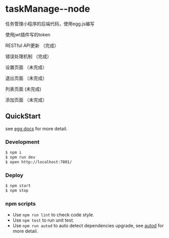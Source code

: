 
# taskManage--node
任务管理小程序的后端代码，使用egg.js编写

使用jwt插件写的token

RESTful API更新      （完成）

错误处理机制          （完成）

设置页面              （未完成）

退出页面              （未完成） 

列表页面               (未完成)

添加页面              （未完成） 


## QuickStart

<!-- add docs here for user -->

see [egg docs][egg] for more detail.

### Development

```bash
$ npm i
$ npm run dev
$ open http://localhost:7001/
```

### Deploy

```bash
$ npm start
$ npm stop
```

### npm scripts

- Use `npm run lint` to check code style.
- Use `npm test` to run unit test.
- Use `npm run autod` to auto detect dependencies upgrade, see [autod](https://www.npmjs.com/package/autod) for more detail.


[egg]: https://eggjs.org

